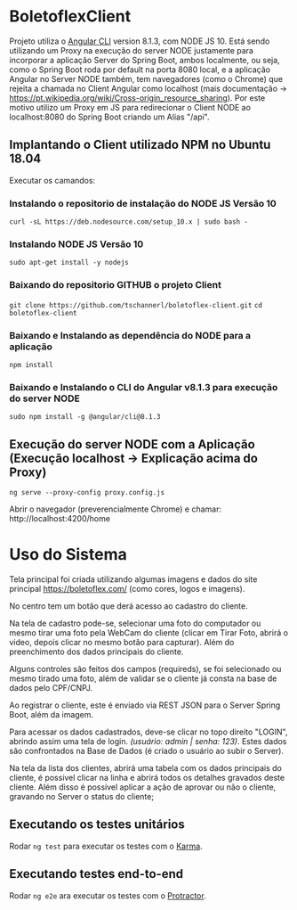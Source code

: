 # BoletoflexClient

Projeto utiliza o [Angular CLI](https://github.com/angular/angular-cli) version 8.1.3, com NODE JS 10.
Está sendo utilizando um Proxy na execução do server NODE justamente para incorporar a aplicação Server do Spring Boot, ambos localmente, ou seja, como o Spring Boot roda por default na porta 8080 local, e a aplicação Angular no Server NODE também, tem navegadores (como o Chrome) que rejeita a chamada no Client Angular como localhost (mais documentação -> https://pt.wikipedia.org/wiki/Cross-origin_resource_sharing). Por este motivo utilizo um Proxy em JS para redirecionar o Client NODE ao localhost:8080 do Spring Boot criando um Alias "/api".


## Implantando o Client utilizado NPM no Ubuntu 18.04
Executar os camandos:

### Instalando o repositorio de instalação do NODE JS Versão 10
`curl -sL https://deb.nodesource.com/setup_10.x | sudo bash -`

### Instalando NODE JS Versão 10
`sudo apt-get install -y nodejs`

### Baixando do repositorio GITHUB o projeto Client
`git clone https://github.com/tschannerl/boletoflex-client.git`
`cd boletoflex-client`

### Baixando e Instalando as dependência do NODE para a aplicação
`npm install`

### Baixando e Instalando o CLI do Angular v8.1.3 para execução do server NODE
`sudo npm install -g @angular/cli@8.1.3`

## Execução do server NODE com a Aplicação (Execução localhost -> Explicação acima do Proxy)
`ng serve --proxy-config proxy.config.js`

Abrir o navegador (preverencialmente Chrome) e chamar: http://localhost:4200/home

# Uso do Sistema

Tela principal foi criada utilizando algumas imagens e dados do site principal https://boletoflex.com/ (como cores, logos e imagens).

No centro tem um botão que derá acesso ao cadastro do cliente.

Na tela de cadastro pode-se, selecionar uma foto do computador ou mesmo tirar uma foto pela WebCam do cliente (clicar em Tirar Foto, abrirá o video, depois clicar no mesmo botão para capturar). Além do preenchimento dos dados principais do cliente.

Alguns controles são feitos dos campos (requireds), se foi selecionado ou mesmo tirado uma foto, além de validar se o cliente já consta na base de dados pelo CPF/CNPJ.

Ao registrar o cliente, este é enviado via REST JSON para o Server Spring Boot, além da imagem.

Para acessar os dados cadastrados, deve-se clicar no topo direito "LOGIN", abrindo assim uma tela de login. *(usuário: admin | senha: 123)*. Estes dados são confrontados na Base de Dados (é criado o usuário ao subir o Server).

Na tela da lista dos clientes, abrirá uma tabela com os dados principais do cliente, é possivel clicar na linha e abrirá todos os detalhes gravados deste cliente. Além disso é possível aplicar a ação de aprovar ou não o cliente, gravando no Server o status do cliente;



## Executando os testes unitários

Rodar `ng test` para executar os testes com o [Karma](https://karma-runner.github.io).

## Executando testes end-to-end

Rodar `ng e2e` ara executar os testes com o  [Protractor](http://www.protractortest.org/).

